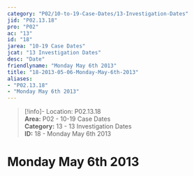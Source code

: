 ```yaml
---  
category: "P02/10-to-19-Case-Dates/13-Investigation-Dates"  
jid: "P02.13.18"  
pro: "P02"  
ac: "13"  
id: "18"  
jarea: "10-19 Case Dates"  
jcat: "13 Investigation Dates"  
desc: "Date"  
friendlyname: "Monday May 6th 2013"  
title: "18-2013-05-06-Monday-May-6th-2013"  
aliases:   
- "P02.13.18"  
- "Monday May 6th 2013"  
---  
```

>[!info]- Location: P02.13.18  
>**Area:** P02 - 10-19 Case Dates  
>**Category:** 13 - 13 Investigation Dates  
>**ID:** 18 - Monday May 6th 2013  
  
# Monday May 6th 2013  

